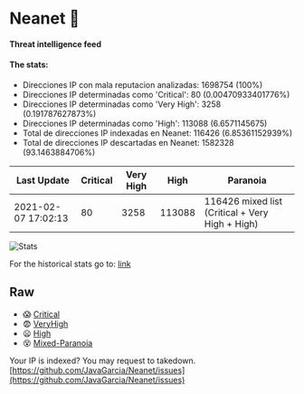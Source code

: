 # Neanet :hocho:
#### Threat intelligence feed
#### The stats:

- Direcciones IP con mala reputacion analizadas: 1698754 (100%)
- Direcciones IP determinadas como 'Critical':  80 (0.00470933401776%)
- Direcciones IP determinadas como 'Very High':  3258 (0.191787627873%)
- Direcciones IP determinadas como 'High':  113088 (6.6571145675)
- Total de direcciones IP indexadas en Neanet:  116426 (6.85361152939%)
- Total de direcciones IP descartadas en Neanet:  1582328 (93.1463884706%)

| Last Update | Critical | Very High | High | Paranoia |
| --- | --- | --- | --- | --- |
| 2021-02-07 17:02:13 | 80 | 3258 | 113088 | 116426 mixed list (Critical + Very High + High)|

![Stats](https://docs.google.com/spreadsheets/d/e/2PACX-1vSnaNMIXVabIpDJjufMlzH7poXnshF3mgd8Is1g9ytUEzVsP5my4Trn8f-xkoLLQ38xpL3HtmUexLo6/pubchart?oid=501124687&format=image)

For the historical stats go to: [link](/stats.csv)
## Raw
- :scream: [Critical](https://raw.githubusercontent.com/JavaGarcia/Neanet/master/blacklists/neanet_critical.txt)
- :fearful: [VeryHigh](https://raw.githubusercontent.com/JavaGarcia/Neanet/master/blacklists/neanet_veryHigh.txtt)
- :frowning: [High](https://raw.githubusercontent.com/JavaGarcia/Neanet/master/blacklists/neanet_high.txt)
- :dizzy_face: [Mixed-Paranoia](https://raw.githubusercontent.com/JavaGarcia/Neanet/master/blacklists/neanet_all.txt)


Your IP is indexed? You may request to takedown. [https://github.com/JavaGarcia/Neanet/issues](https://github.com/JavaGarcia/Neanet/issues)































































































































































































































































































































































































































































































































































































































































































































































































































































































































































































































































































































































































































































































































































































































































































































































































































































































































































































































































































































































































































































































































































































































































































































































































































































































































































































































































































































































































































































































































































































































































































































































































































































































































































































































































































































































































































































































































































































































































































































































































































































































































































































